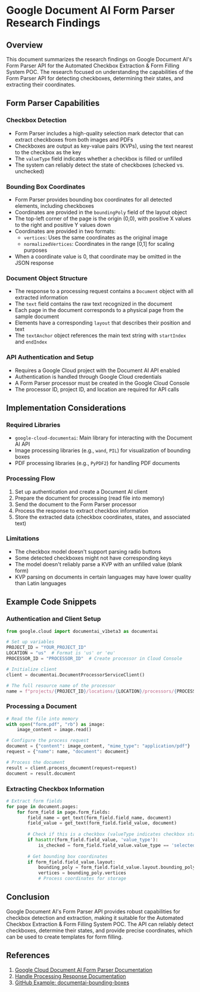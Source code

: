 # Google Document AI Form Parser Research Findings

## Overview
This document summarizes the research findings on Google Document AI's Form Parser API for the Automated Checkbox Extraction & Form Filling System POC. The research focused on understanding the capabilities of the Form Parser API for detecting checkboxes, determining their states, and extracting their coordinates.

## Form Parser Capabilities

### Checkbox Detection
- Form Parser includes a high-quality selection mark detector that can extract checkboxes from both images and PDFs
- Checkboxes are output as key-value pairs (KVPs), using the text nearest to the checkbox as the key
- The `valueType` field indicates whether a checkbox is filled or unfilled
- The system can reliably detect the state of checkboxes (checked vs. unchecked)

### Bounding Box Coordinates
- Form Parser provides bounding box coordinates for all detected elements, including checkboxes
- Coordinates are provided in the `boundingPoly` field of the layout object
- The top-left corner of the page is the origin (0,0), with positive X values to the right and positive Y values down
- Coordinates are provided in two formats:
  - `vertices`: Uses the same coordinates as the original image
  - `normalizedVertices`: Coordinates in the range [0,1] for scaling purposes
- When a coordinate value is 0, that coordinate may be omitted in the JSON response

### Document Object Structure
- The response to a processing request contains a `Document` object with all extracted information
- The `text` field contains the raw text recognized in the document
- Each page in the document corresponds to a physical page from the sample document
- Elements have a corresponding `layout` that describes their position and text
- The `textAnchor` object references the main text string with `startIndex` and `endIndex`

### API Authentication and Setup
- Requires a Google Cloud project with the Document AI API enabled
- Authentication is handled through Google Cloud credentials
- A Form Parser processor must be created in the Google Cloud Console
- The processor ID, project ID, and location are required for API calls

## Implementation Considerations

### Required Libraries
- `google-cloud-documentai`: Main library for interacting with the Document AI API
- Image processing libraries (e.g., `wand`, `PIL`) for visualization of bounding boxes
- PDF processing libraries (e.g., `PyPDF2`) for handling PDF documents

### Processing Flow
1. Set up authentication and create a Document AI client
2. Prepare the document for processing (read file into memory)
3. Send the document to the Form Parser processor
4. Process the response to extract checkbox information
5. Store the extracted data (checkbox coordinates, states, and associated text)

### Limitations
- The checkbox model doesn't support parsing radio buttons
- Some detected checkboxes might not have corresponding keys
- The model doesn't reliably parse a KVP with an unfilled value (blank form)
- KVP parsing on documents in certain languages may have lower quality than Latin languages

## Example Code Snippets

### Authentication and Client Setup
```python
from google.cloud import documentai_v1beta3 as documentai

# Set up variables
PROJECT_ID = "YOUR_PROJECT_ID"
LOCATION = "us"  # Format is 'us' or 'eu'
PROCESSOR_ID = "PROCESSOR_ID"  # Create processor in Cloud Console

# Initialize client
client = documentai.DocumentProcessorServiceClient()

# The full resource name of the processor
name = f"projects/{PROJECT_ID}/locations/{LOCATION}/processors/{PROCESSOR_ID}"
```

### Processing a Document
```python
# Read the file into memory
with open("form.pdf", "rb") as image:
    image_content = image.read()

# Configure the process request
document = {"content": image_content, "mime_type": "application/pdf"}
request = {"name": name, "document": document}

# Process the document
result = client.process_document(request=request)
document = result.document
```

### Extracting Checkbox Information
```python
# Extract form fields
for page in document.pages:
    for form_field in page.form_fields:
        field_name = get_text(form_field.field_name, document)
        field_value = get_text(form_field.field_value, document)
        
        # Check if this is a checkbox (valueType indicates checkbox state)
        if hasattr(form_field.field_value, 'value_type'):
            is_checked = form_field.field_value.value_type == 'selected'
            
        # Get bounding box coordinates
        if form_field.field_value.layout:
            bounding_poly = form_field.field_value.layout.bounding_poly
            vertices = bounding_poly.vertices
            # Process coordinates for storage
```

## Conclusion
Google Document AI's Form Parser API provides robust capabilities for checkbox detection and extraction, making it suitable for the Automated Checkbox Extraction & Form Filling System POC. The API can reliably detect checkboxes, determine their states, and provide precise coordinates, which can be used to create templates for form filling.

## References
1. [Google Cloud Document AI Form Parser Documentation](https://cloud.google.com/document-ai/docs/form-parser)
2. [Handle Processing Response Documentation](https://cloud.google.com/document-ai/docs/handle-response)
3. [GitHub Example: documentai-bounding-boxes](https://github.com/asrivas/documentai-bounding-boxes)
